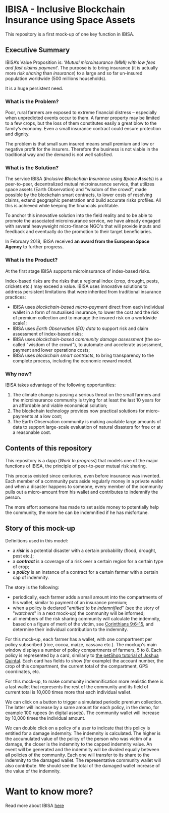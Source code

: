 # IBISA - Inclusive Blockchain Insurance using Space Assets
This repository is a first mock-up of one key function in IBISA.
## Executive Summary
IBISA’s Value Proposition is: ‘_Mutual microinsurance (MMI) with low fees and fast claims payment_’. The purpose is to bring insurance (it is actually more _risk sharing_ than _insurance_) to a large and so far un-insured population worldwide (500 millions households). 

It is a huge persistent need.
### What is the Problem?
Poor, rural farmers are exposed to extreme financial distress – especially when unpredicted events occur to them.  A farmer property may be limited to a few crops, but the loss of them constitutes easily a great blow to the family’s economy. Even a small insurance contract could ensure protection and dignity. 

The problem is that small sum insured means small premium and low or negative profit for the insurers.  Therefore the business is not viable in the traditional way and the demand is not well satisfied. 
### What is the Solution?
The service IBISA (_**I**nclusive **B**lockchain **I**nsurance using **S**pace **A**ssets_) is a peer-to-peer, decentralized mutual microinsurance service, that utilizes space assets (Earth Observation) and "wisdom of the crowd", made possible by the blockchain smart contracts, to lower costs of resolving claims, extend geographic penetration and build accurate risks profiles. All this is achieved while keeping the financials profitable.

To anchor this innovative solution into the field reality and to be able to promote the associated microinsurance service, we have already engaged with several heavyweight micro-finance NGO's that will provide inputs and feedback and eventually do the promotion to their target beneficiaries.

In February 2018, IBISA received **an award from the European Space Agency** to further progress.

### What is the Product?
At the first stage IBISA supports microinsurance of index-based risks.

Index-based risks are the risks that a regional index (crop, drought, pests, crickets etc.) may exceed a value. IBISA uses innovative solutions to address persistent limitations that were inherited from traditional insurance practices:
* IBISA uses _blockchain-based micro-payment_ direct from each individual wallet in a form of mutualised insurance, to lower the cost and the risk of premium collection and to manage the insured risk on a worldwide scale1;
* IBISA uses _Earth Observation (EO) data_ to support risk and claim assessment of index-based risks;
* IBISA uses _blockchain-based community damage assessment_ (the so-called "wisdom of the crowd"), to automate and accelerate assessment, payment and lower operations costs;
* IBISA uses _blockchain smart contracts_, to bring transparency to the complete process, including the economic reward model.
### Why now?
IBISA takes advantage of the following opportunities:
1. The climate change is posing a serious threat on the small farmers and the microinsurance community is trying for at least the last 10 years for an affordable and viable economical solution;
1. The blockchain technology provides now practical solutions for micro-payments at a low cost;
1. The Earth Observation community is making available large amounts of data to support large-scale evaluation of natural disasters for free or at a reasonable cost.
## Contents of this repository
This repository is a dapp (_Work In progress_) that models one of the major functions of IBISA, the principle of peer-to-peer mutual risk sharing.

This process existed since centuries, even before insurance was invented. 
Each member of a community puts aside regularly money in a private wallet and when a disaster happens to someone, 
every member of the community pulls out a micro-amount from his wallet and contributes to indemnify the person.

The more effort someone has made to set aside money to potentially help the community, the more he can be indemnified if he has misfortune.
## Story of this mock-up
Definitions used in this model:
* a **_risk_** is a potential disaster with a certain probability (flood, drought, pest etc.);
* a **_contract_** is a coverage of a risk over a certain region for a certain type of crop;
* a **_policy_** is an instance of a contract for a certain farmer with a certain cap of indemnity.

The story is the following:
* periodically, each farmer adds a small amount into the compartments of his wallet, similar to payment of an insurance premium;
* when a policy is declared "_entitled to be indemnified_" (see the story of "_watchers_" in a next mock-up) the community will be informed;
* all members of the risk sharing community will calculate the indemnity, based on a figure of merit of the victim, see [Corinthians 9:6-15](https://www.biblegateway.com/passage/?search=2%20Corinthians%209:6-15), and determine their individual contribution to the indemnity.

For this mock-up, each farmer has a wallet, with one compartment per policy subscribed (rice, cocoa, maize, cassava etc.).
The mockup's main window displays a number of policy compartments of farmers, 5 to 8. Each policy is represented by a card, similarly to [the petShop tutorial of Joshua Quintal](http://truffleframework.com/tutorials/pet-shop).
Each card has fields to show (for example) the account number, the crop of this compartment, the current total of the compartment, GPS coordinates, etc.

For this mock-up, to make community indemnification more realistic there is a last wallet that represents the rest of the community and its field of current total is 10,000 times more that each individual wallet.

We can click on a button to trigger a simulated periodic premium collection. 
The latter will increase by a same amount for each policy, in the demo, for example 100 rupees (in digital assets).
The community wallet will increase by 10,000 times the individual amount.

We can double click on a policy of a user to indicate that this policy is entitled for a damage indemnity.
The indemnity is calculated. 
The higher is the accumulated value of the policy of the person who was victim of a damage, the closer is the indemnity to the capped indemnity value.
An event will be generated and the indemnity will be divided equally between all policies of the community.
Each one will transfer to its share to the indemnity to the damaged wallet.
The representative community wallet will also contribute. We should see the total of the damaged wallet increase of the value of the indemnity.
# Want to know more?

Read more about IBISA [here](http://www.bitbank.lu/ibisa)

